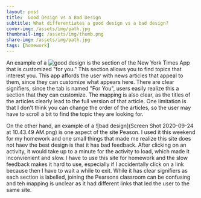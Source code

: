 ```yaml
---
layout: post
title:  Good Design vs a Bad Design
subtitle: What differentiates a good design vs a bad design?
cover-img: /assets/img/path.jpg
thumbnail-img: /assets/img/thumb.png
share-img: /assets/img/path.jpg
tags: [homework]
---
```

An example of a ![good design](https://www.niemanlab.org/images/nytimes-for-you-3-wide.jpg) is the section of the New York Times App that is customized "for you." 
This section allows you to find topics that interest you. This app affords the user with news articles that appeal to them, since they can customize what appears here. 
There are clear signifiers, since the tab is named "For You", users easily realize this a section that they can customize. 
The mapping is also clear, as the titles of the articles clearly lead to the full version of that article.
One limitation is that I don't think you can change the order of the articles, so the user may have to scroll a bit to find the topic they are looking for. 


On the other hand, an example of a ![bad design](Screen Shot 2020-09-24 at 10.43.49 AM.png) is one aspect of the site Peason. 
I used it this weekend for my homework and one small things that made me realize this site does not haev the best design is that it has bad feedback. 
After clicking on an activity, it would take up to a minute for the activity to load, which made it inconvienient and slow. 
I have to use this site for homework and the slow feedback makes it hard to use, especially if I accidentally click on a link because then I have to wait a while to exit. 
While it has clear signifiers as each section is labelled, joining the Pearsons classroom can be confusing and teh mapping is unclear as it had different links that led the user to the same site.  


